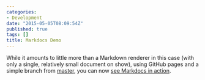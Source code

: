 ```yaml
---
categories:
- Development
date: "2015-05-05T08:09:54Z"
published: true
tags: []
title: Markdocs Demo
---
```


While it amounts to little more than a Markdown renderer in this case
(with only a single, relatively small document on show), using GitHub
pages and a simple branch from
[master](https://github.com/shrimpza/markdocs), you can now [see
Markdocs in action](https://shrimpza.github.io/markdocs/).
